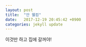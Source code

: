 ```yaml
---
layout: post
title:  "안 웰컴"
date:   2017-12-19 20:45:42 +0900
categories: jekyll update
---
```


이것만 하고 집에 갈꺼야!